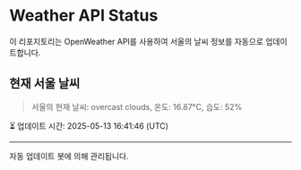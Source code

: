 
# Weather API Status

이 리포지토리는 OpenWeather API를 사용하여 서울의 날씨 정보를 자동으로 업데이트합니다.

## 현재 서울 날씨
> 서울의 현재 날씨: overcast clouds, 온도: 16.87°C, 습도: 52%

⏳ 업데이트 시간: 2025-05-13 16:41:46 (UTC)

---
자동 업데이트 봇에 의해 관리됩니다.
